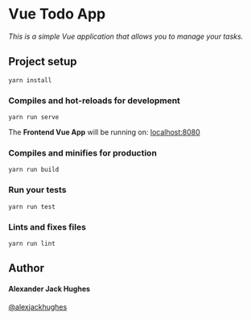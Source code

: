 # Vue Todo App

_This is a simple Vue application that allows you to manage your tasks._

## Project setup

```
yarn install
```

### Compiles and hot-reloads for development

```
yarn run serve
```

The **Frontend Vue App** will be running on:
[localhost:8080](http://localhost:8080/ "http://localhost:8080/")

### Compiles and minifies for production

```
yarn run build
```

### Run your tests

```
yarn run test
```

### Lints and fixes files

```
yarn run lint
```

## Author

#### **Alexander Jack Hughes**

[@alexjackhughes](https://twitter.com/alexjackhughes "Twitter")
